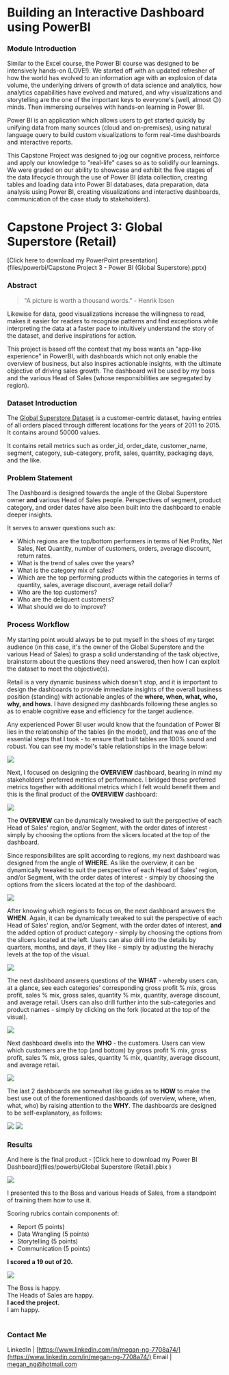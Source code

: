 # Building an Interactive Dashboard using PowerBI


### Module Introduction
Similar to the Excel course, the Power BI course was designed to be intensively hands-on (LOVE!). We started off with an updated refresher of how the world has evolved to an information age with an explosion of data volume, the underlying drivers of growth of data science and analytics, how analytics capabilities have evolved and matured, and why visualizations and storytelling are the one of the important keys to everyone's (well, almost 😉) minds. Then immersing ourselves with hands-on learning in Power BI.

Power BI is an application which allows users to get started quickly by unifying data from many sources (cloud and on-premises), using natural language query to build custom visualizations to form real-time dashboards and interactive reports.

This Capstone Project was designed to jog our cognitive process, reinforce and apply our knowledge to "real-life" cases so as to solidify our learnings. We were graded on our ability to showcase and exhibit the five stages of the data lifecycle through the use of Power BI (data collection, creating tables and loading data into Power BI databases, data preparation, data analysis using Power BI, creating visualizations and interactive dashboards, communication of the case study to stakeholders).

# Capstone Project 3: Global Superstore (Retail)
[Click here to download my PowerPoint presentation](files/powerbi/Capstone Project 3 - Power BI (Global Superstore).pptx)

### Abstract
> "A picture is worth a thousand words." - Henrik Ibsen

Likewise for data, good visualizations increase the willingness to read, makes it easier for readers to recognise patterns and find exceptions while interpreting the data at a faster pace to intuitively understand the story of the dataset, and derive inspirations for action.

This project is based off the context that my boss wants an "app-like experience" in PowerBI, with dashboards which not only enable the overview of business, but also inspires actionable insights, with the ultimate objective of driving sales growth. The dashboard will be used by my boss and the various Head of Sales (whose responsibilities are segregated by region).


### Dataset Introduction
The [Global Superstore Dataset](https://data.world/vikas-0731/global-super-store) is a customer-centric dataset, having entries of all orders placed through different locations for the years of 2011 to 2015. It contains around 50000 values.

It contains retail metrics such as order_id, order_date, customer_name, segment, category, sub-category, profit, sales, quantity, packaging days, and the like.


### Problem Statement
The Dashboard is designed towards the angle of the Global Superstore owner **and** various Head of Sales people. Perspectives of segment, product category, and order dates have also been built into the dashboard to enable deeper insights.

It serves to answer questions such as:
* Which regions are the top/bottom performers in terms of Net Profits, Net Sales, Net Quantity, number of customers, orders, average discount, return rates.
* What is the trend of sales over the years?
* What is the category mix of sales?
* Which are the top performing products within the categories in terms of quantity, sales, average discount, average retail dollar?
* Who are the top customers?
* Who are the deliquent customers?
* What should we do to improve?


### Process Workflow
My starting point would always be to put myself in the shoes of my target audience (in this case, it's the owner of the Global Superstore and the various Head of Sales) to grasp a solid understanding of the task objective, brainstorm about the questions they need answered, then how I can exploit the dataset to meet the objective(s).

Retail is a very dynamic business which doesn't stop, and it is important to design the dashboards to provide immediate insights of the overall business position (standing) with actionable angles of the **where, when, what, who, why, and hows**. I have designed my dashboards following these angles so as to enable cognitive ease and efficiency for the target audience.

Any experienced Power BI user would know that the foundation of Power BI lies in the relationship of the tables (in the model), and that was one of the essential steps that I took - to ensure that built tables are 100% sound and robust. You can see my model's table relationships in the image below:

<img src="images/powerbi/Power BI Model Relationship Tables.JPG?raw=true">

Next, I focused on designing the **OVERVIEW** dashboard, bearing in mind my stakeholders' preferred metrics of performance. I bridged these preferred metrics together with additional metrics which I felt would benefit them and this is the final product of the **OVERVIEW** dashboard:

<img src="images/powerbi/Power BI Global Superstore - Overview.JPG?raw=true">

The **OVERVIEW** can be dynamically tweaked to suit the perspective of each Head of Sales' region, and/or Segment, with the order dates of interest - simply by choosing the options from the slicers located at the top of the dashboard.

Since responsibilites are split according to regions, my next dashboard was designed from the angle of **WHERE**. As like the overview, it can be dynamically tweaked to suit the perspective of each Head of Sales' region, and/or Segment, with the order dates of interest - simply by choosing the options from the slicers located at the top of the dashboard.

<img src="images/powerbi/Power BI Global Superstore - Where.JPG?raw=true">


After knowing which regions to focus on, the next dashboard answers the **WHEN**. Again, it can be dynamically tweaked to suit the perspective of each Head of Sales' region, and/or Segment, with the order dates of interest, **and** the added option of product category - simply by choosing the options from the slicers located at the left. Users can also drill into the details by quarters, months, and days, if they like - simply by adjusting the hierachy levels at the top of the visual.

<img src="images/powerbi/Power BI Global Superstore - When (NEW).JPG?raw=true">

The next dashboard answers questions of the **WHAT** - whereby users can, at a glance, see each categories' corresponding gross profit % mix, gross profit, sales % mix, gross sales, quantity % mix, quantity, average discount, and average retail. Users can also drill further into the sub-categories and product names - simply by clicking on the fork (located at the top of the visual).

<img src="images/powerbi/Power-BI-Whatgif.gif?raw=true">

Next dashboard dwells into the **WHO** - the customers. Users can view which customers are the top (and bottom) by gross profit % mix, gross profit, sales % mix, gross sales, quantity % mix, quantity, average discount, and average retail.

<img src="images/powerbi/Power BI - Who.gif?raw=true">

The last 2 dashboards are somewhat like guides as to **HOW** to make the best use out of the forementioned dashboards (of overview, where, when, what, who) by raising attention to the **WHY**. The dashboards are designed to be self-explanatory, as follows:

<img src="images/powerbi/Power BI Global Superstore - How1.JPG?raw=true">


<img src="images/powerbi/Power BI Global Superstore - How2.JPG?raw=true">


### Results
And here is the final product - [Click here to download my Power BI Dashboard](files/powerbi/Global Superstore (Retail).pbix
)

<img src="images/powerbi/PowerBI-gif.gif?raw=true">

I presented this to the Boss and various Heads of Sales, from a standpoint of training them how to use it.



Scoring rubrics contain components of:
* Report (5 points)
* Data Wrangling (5 points)
* Storytelling (5 points)
* Communication (5 points)

**I scored a 19 out of 20.**

<img src="images/powerbi/Capstone Project 3 - Scoring Rubrics.JPG">

The Boss is happy.<br/>
The Heads of Sales are happy.<br/>
**I aced the project.**<br/>
I am happy.<br/><br/>


### Contact Me

LinkedIn | [https://www.linkedin.com/in/megan-ng-7708a74/](https://www.linkedin.com/in/megan-ng-7708a74/)
Email | megan_ng@hotmail.com

